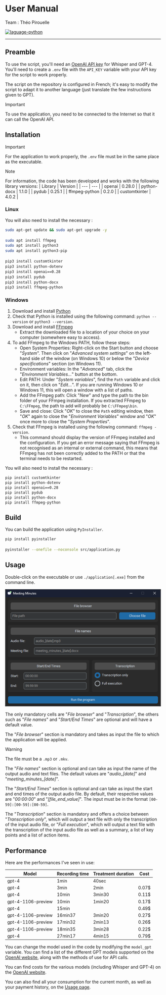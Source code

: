 # User Manual

Team : Théo Pirouelle

<a href="https://www.python.org/">
  <img src="https://img.shields.io/badge/language-python-blue?style=flat-square" alt="laguage-python" />
</a>

---

## Preamble

To use the script, you'll need an [OpenAI API key](https://platform.openai.com/account/api-keys) for Whisper and GPT-4.
You'll need to create a `.env` file with the `API_KEY` variable with your API key for the script to work properly.

The script on the repository is configured in French; it's easy to modify the script to adapt it to another language (just translate the few instructions given to GPT).

> [!IMPORTANT]
> To use the application, you need to be connected to the Internet so that it can call the OpenAI API.

## Installation

> [!IMPORTANT]
> For the application to work properly, the `.env` file must be in the same place as the executable.

> [!NOTE]
> For information, the code has been developed and works with the following library versions:
> | Library | Version |
> | --- | --- |
> | openai | 0.28.0 |
> | python-docx | 1.1.0 |
> | pydub | 0.25.1 |
> | ffmpeg-python | 0.2.0 |
> | customtkinter | 4.0.2 |

### Linux

You will also need to install the necessary :
```bash
sudo apt-get update && sudo apt-get upgrade -y

sudo apt install ffmpeg
sudo apt install python3
sudo apt install python3-pip

pip3 install customtkinter
pip3 install python-dotenv
pip3 install openai==0.28
pip3 install pydub
pip3 install python-docx
pip3 install ffmpeg-python
```

### Windows

1. Download and install [Python](https://www.python.org/)
2. Check that Python is installed using the following command: `python --version` or `python3 --version`.
3. Download and install [FFmpeg](https://ffmpeg.org/)
   - Extract the downloaded file to a location of your choice on your computer (somewhere easy to access).
4. To add FFmpeg to the Windows PATH, follow these steps: 
   - Open System Properties: Right-click on the Start button and choose "*System*". Then click on "*Advanced system settings*" on the left-hand side of the window (on Windows 10) or below the "*Device specifications*" section (on Windows 11).
   - Environment variables: In the "*Advanced*" tab, click the "*Environment Variables...*" button at the bottom.
   - Edit PATH: Under "*System variables*", find the `Path` variable and click on it, then click on "*Edit...*". If you are running Windows 10 or Windows 11, this will open a window with a list of paths.
   - Add the FFmpeg path: Click "*New*" and type the path to the bin folder of your FFmpeg installation. If you extracted FFmpeg to `C:\FFmpeg`, the path to add will probably be `C:\FFmpeg\bin`.
   - Save and close: Click "*OK*" to close the `Path` editing window, then "*OK*" again to close the "*Environment Variables*" window and "*OK*" once more to close the "*System Properties*".
5. Check that FFmpeg is installed using the following command: `ffmpeg -version`.
   - This command should display the version of FFmpeg installed and the configuration. If you get an error message saying that FFmpeg is not recognised as an internal or external command, this means that FFmpeg has not been correctly added to the PATH or that the terminal needs to be restarted.

You will also need to install the necessary :
```shell
pip install customtkinter
pip install python-dotenv
pip install openai==0.28
pip install pydub
pip install python-docx
pip install ffmpeg-python
```

## Build

You can build the application using `PyInstaller`.

```bash
pip install pyinstaller

pyinstaller --onefile --noconsole src/application.py
```

## Usage

Double-click on the executable or use `./application[.exe]` from the command line.

<img src="img/application.png" alt="application" />

The only mandatory cells are "*File browser*" and "*Transcription*", the others such as "*File names*" and "*Start/End Times*" are optional and will have a default value.

The "*File browser*" section is mandatory and takes as input the file to which the application will be applied.
> [!WARNING]
> The file must be a `.mp3` or `.mkv`.

The "*File names*" section is optional and can take as input the name of the output audio and text files. The default values are "*audio_[date]*" and "*meeting_minutes_[date]*".

The "*Start/End Times*" section is optional and can take as input the start and end times of the output audio file. By default, their respective values are "*00:00:00*" and "*[file_end_value]*". The input must be in the format `[00-59]:[00-59]:[00-59]`.

The "*Transcription*" section is mandatory and offers a choice between "*Transcription only*", which will output a text file with only the transcription of the input audio file, or "*Full execution*", which will output a text file with the transcription of the input audio file as well as a summary, a list of key points and a list of action items.

## Performance

Here are the performances I've seen in use:

| Model | Recording time | Treatment duration | Cost |
| --- | --- | --- | --- |
| gpt-4 | 1min | 40sec |  |
| gpt-4 | 3min | 2min | 0.07$ |
| gpt-4 | 10min | 3min30 | 0.11$ |
| gpt-4-1106-preview | 10min | 1min20 | 0.17$ |
| gpt-4 | 15min |  | 0.49$ |
| gpt-4-1106-preview | 16min37 | 3min20 | 0.27$ |
| gpt-4-1106-preview | 17min32 | 2min13 | 0.26$ |
| gpt-4-1106-preview | 18min35 | 3min28 | 0.22$ |
| gpt-4 | 27min17 | 4min15 | 0.79$ |

You can change the model used in the code by modifying the `model_gpt` variable. You can find a list of the different GPT models supported on the [OpenAI website](https://platform.openai.com/docs/guides/function-calling), along with the methods of use for API calls.

You can find costs for the various models (including Whisper and GPT-4) on the [OpenAI website](https://openai.com/pricing).

You can also find all your consumption for the current month, as well as your payment history, on the [Usage page](https://platform.openai.com/usage).
